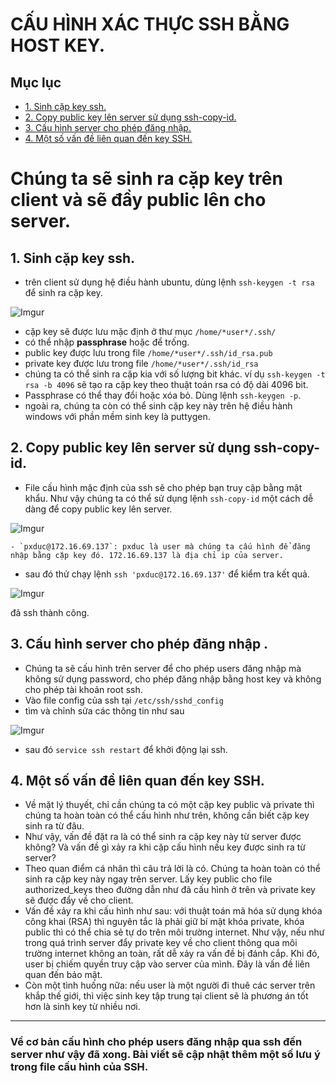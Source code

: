 # CẤU HÌNH XÁC THỰC SSH BẰNG HOST KEY.

## Mục lục
- [1. Sinh cặp key ssh.](#1)
- [2. Copy public key lên server sử dụng ssh-copy-id.](#2)
- [3. Cấu hình server cho phép đăng nhập.](#3)
- [4. Một số vấn đề liên quan đến key SSH.](#4)

# Chúng ta sẽ sinh ra cặp key trên client và sẽ đầy public lên cho server.

<a name="1"></a>
## 1. Sinh cặp key ssh.
- trên client sử dụng hệ điều hành ubuntu, dùng lệnh `ssh-keygen -t rsa` để sinh ra cặp key. 

![Imgur](http://i.imgur.com/ge4ZaUy.png)

- cặp key sẽ được lưu mặc định ở thư mục  `/home/*user*/.ssh/`
- có thể nhập **passphrase** hoặc để trống. 
- public key được lưu trong file  `/home/*user*/.ssh/id_rsa.pub`
- private key được lưu trong file  `/home/*user*/.ssh/id_rsa`
- chúng ta có thể sinh ra cặp kia với số lượng bit khác. ví dụ  `ssh-keygen -t rsa -b 4096` sẽ tạo ra cặp key theo thuật toán rsa có độ dài 4096 bit.
- Passphrase có thể thay đổi hoặc xóa bỏ. Dùng lệnh `ssh-keygen -p`. 
- ngoài ra, chúng ta còn có thể sinh cặp key này trên hệ điều hành windows với phần mềm sinh key là puttygen.

<a name="2"></a>
## 2. Copy public key lên server sử dụng ssh-copy-id.
- File cấu hình mặc định của ssh sẽ cho phép bạn truy cập bằng mật khẩu. Như vậy chúng ta có thể sử dụng lệnh `ssh-copy-id` một cách dễ dàng để copy public key lên server. 

![Imgur](http://i.imgur.com/PX0ifPl.png)

	- `pxduc@172.16.69.137`: pxduc là user mà chúng ta cấu hình để đăng nhập bằng cặp key đó. 172.16.69.137 là địa chỉ ip của server.

- sau đó thử chạy lệnh `ssh 'pxduc@172.16.69.137'` để kiểm tra kết quả. 

![Imgur](http://i.imgur.com/QFWnzWI.png)

 đã ssh thành công.

<a name="3"></a>
## 3. Cấu hình server cho phép đăng nhập .

- Chúng ta sẽ cấu hình trên server để cho phép users đăng nhập mà không sử dụng password, cho phép đăng nhập bằng host key và không cho phép tài khoản root ssh.
- Vào file config của ssh tại `/etc/ssh/sshd_config`
- tìm và chỉnh sửa các thông tin như sau 

![Imgur](http://i.imgur.com/vlVN5QG.png)

- sau đó `service ssh restart` để khởi động lại ssh.

<a name="4"></a>
## 4. Một số vấn đề liên quan đến key SSH.
- Về mặt lý thuyết, chỉ cần chúng ta có một cặp key public và private thì chúng ta hoàn toàn có thể cấu hình như trên, không cần biết cặp key sinh ra từ đâu.
- Như vậy, vấn đề đặt ra là có thể sinh ra cặp key này từ server được không? Và vấn đề gì xảy ra khi cặp cấu hình nếu key được sinh ra từ server?
- Theo quan điểm cá nhân thì câu trả lời là có. Chúng ta hoàn toàn có thể sinh ra cặp key này ngay trên server. Lấy key public cho file authorized_keys theo đường dẫn như đã cấu hình ở trên và private key sẽ được đẩy về cho client.
- Vấn đề xảy ra khi cấu hình như sau: với thuật toán mã hóa sử dụng khóa công khai (RSA) thì nguyên tắc là phải giữ bí mật khóa private, khóa public thì có thể chia sẻ tự do trên môi trường internet. Như vậy, nếu như trong quá trình server đẩy private key về cho client thông qua môi trường internet không an toàn, rất dễ xảy ra vấn đề bị đánh cắp. Khi đó, user bị chiếm quyền truy cập vào server của mình. Đây là vấn đề liên quan đến bảo mật.
- Còn một tình huống nữa: nếu user là một người đi thuê các server trên khắp thế giới, thì việc sinh key tập trung tại client sẽ là phương án tốt hơn là sinh key từ nhiều nơi.

---


### Về cơ bản cấu hình cho phép users đăng nhập qua ssh đến server như vậy đã xong. Bài viết sẽ cập nhật thêm một số lưu ý trong file cấu hình của SSH.